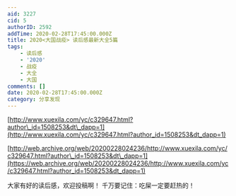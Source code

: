 ```yaml
---
aid: 3227
cid: 5
authorID: 2592
addTime: 2020-02-28T17:45:00.000Z
title: 2020<大国战疫> 读后感最新大全5篇
tags:
    - 读后感
    - '2020'
    - 战疫
    - 大全
    - 大国
comments: []
date: 2020-02-28T17:45:00.000Z
category: 分享发现
---
```


[http://www.xuexila.com/yc/c329647.html?author\_id=1508253&dt\_dapp=1](http://www.xuexila.com/yc/c329647.html?author_id=1508253&dt_dapp=1)

[http://web.archive.org/web/20200228024236/http://www.xuexila.com/yc/c329647.html?author\_id=1508253&dt\_dapp=1](https://web.archive.org/web/20200228024236/http://www.xuexila.com/yc/c329647.html?author_id=1508253&dt_dapp=1)

大家有好的读后感，欢迎投稿啊！ 千万要记住：吃屎一定要赶热的！

